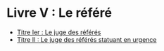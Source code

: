 # Livre V : Le référé

- [Titre Ier : Le juge des référés](titre-ier)
- [Titre II : Le juge des référés statuant en urgence](titre-ii)
